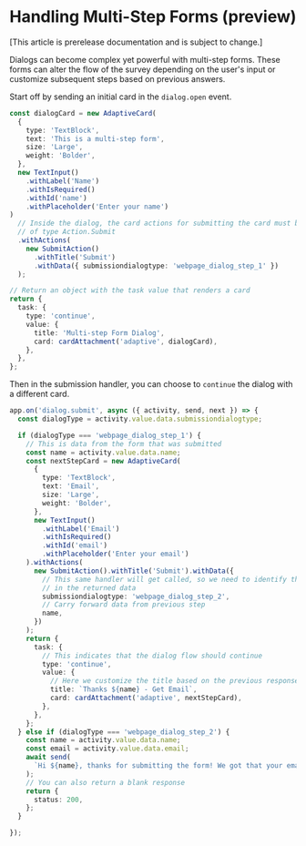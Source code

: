 # Handling Multi-Step Forms (preview)

[This article is prerelease documentation and is subject to change.]

Dialogs can become complex yet powerful with multi-step forms. These forms can alter the flow of the survey depending on the user's input or customize subsequent steps based on previous answers.

Start off by sending an initial card in the `dialog.open` event.

```ts
const dialogCard = new AdaptiveCard(
  {
    type: 'TextBlock',
    text: 'This is a multi-step form',
    size: 'Large',
    weight: 'Bolder',
  },
  new TextInput()
    .withLabel('Name')
    .withIsRequired()
    .withId('name')
    .withPlaceholder('Enter your name')
)
  // Inside the dialog, the card actions for submitting the card must be
  // of type Action.Submit
  .withActions(
    new SubmitAction()
      .withTitle('Submit')
      .withData({ submissiondialogtype: 'webpage_dialog_step_1' })
  );

// Return an object with the task value that renders a card
return {
  task: {
    type: 'continue',
    value: {
      title: 'Multi-step Form Dialog',
      card: cardAttachment('adaptive', dialogCard),
    },
  },
};
```

Then in the submission handler, you can choose to `continue` the dialog with a different card.

```ts
app.on('dialog.submit', async ({ activity, send, next }) => {
  const dialogType = activity.value.data.submissiondialogtype;

  if (dialogType === 'webpage_dialog_step_1') {
    // This is data from the form that was submitted
    const name = activity.value.data.name;
    const nextStepCard = new AdaptiveCard(
      {
        type: 'TextBlock',
        text: 'Email',
        size: 'Large',
        weight: 'Bolder',
      },
      new TextInput()
        .withLabel('Email')
        .withIsRequired()
        .withId('email')
        .withPlaceholder('Enter your email')
    ).withActions(
      new SubmitAction().withTitle('Submit').withData({
        // This same handler will get called, so we need to identify the step
        // in the returned data
        submissiondialogtype: 'webpage_dialog_step_2',
        // Carry forward data from previous step
        name,
      })
    );
    return {
      task: {
        // This indicates that the dialog flow should continue
        type: 'continue',
        value: {
          // Here we customize the title based on the previous response
          title: `Thanks ${name} - Get Email`,
          card: cardAttachment('adaptive', nextStepCard),
        },
      },
    };
  } else if (dialogType === 'webpage_dialog_step_2') {
    const name = activity.value.data.name;
    const email = activity.value.data.email;
    await send(
      `Hi ${name}, thanks for submitting the form! We got that your email is ${email}`
    );
    // You can also return a blank response
    return {
      status: 200,
    };
  }

});
```